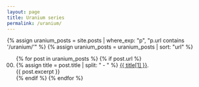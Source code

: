 ```yaml
---
layout: page
title: Uranium series
permalink: /uranium/
---
```


<style>
ol {
    list-style-type: decimal-leading-zero;
}
</style>
{% assign uranium_posts = site.posts | where_exp: "p", "p.url contains '/uranium/'" %}
{% assign uranium_posts = uranium_posts | sort: "url" %}
<ol start="0">
  {% for post in uranium_posts %}
    {% if post.url %}
        <li>
          {% assign title = post.title | split: " - " %}
          <a href="{{ post.url }}">{{ title[1] }}</a>.
          <br />
          {{ post.excerpt }}
        </li>
    {% endif %}
  {% endfor %}
</ol>


